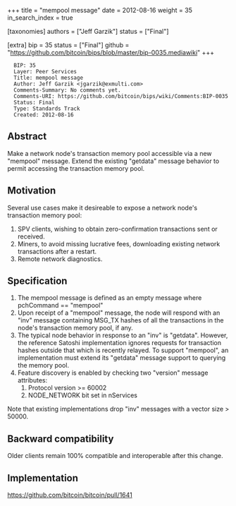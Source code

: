 +++
title = "mempool message"
date = 2012-08-16
weight = 35
in_search_index = true

[taxonomies]
authors = ["Jeff Garzik"]
status = ["Final"]

[extra]
bip = 35
status = ["Final"]
github = "https://github.com/bitcoin/bips/blob/master/bip-0035.mediawiki"
+++

      BIP: 35
      Layer: Peer Services
      Title: mempool message
      Author: Jeff Garzik <jgarzik@exmulti.com>
      Comments-Summary: No comments yet.
      Comments-URI: https://github.com/bitcoin/bips/wiki/Comments:BIP-0035
      Status: Final
      Type: Standards Track
      Created: 2012-08-16

## Abstract

Make a network node's transaction memory pool accessible via a new
"mempool" message. Extend the existing "getdata" message behavior to
permit accessing the transaction memory pool.

## Motivation

Several use cases make it desireable to expose a network node's
transaction memory pool:

1.  SPV clients, wishing to obtain zero-confirmation transactions sent
    or received.
2.  Miners, to avoid missing lucrative fees, downloading existing
    network transactions after a restart.
3.  Remote network diagnostics.

## Specification

1.  The mempool message is defined as an empty message where pchCommand
    == "mempool"
2.  Upon receipt of a "mempool" message, the node will respond with an
    "inv" message containing MSG_TX hashes of all the transactions in
    the node's transaction memory pool, if any.
3.  The typical node behavior in response to an "inv" is "getdata".
    However, the reference Satoshi implementation ignores requests for
    transaction hashes outside that which is recently relayed. To
    support "mempool", an implementation must extend its "getdata"
    message support to querying the memory pool.
4.  Feature discovery is enabled by checking two "version" message
    attributes:
    1.  Protocol version \>= 60002
    2.  NODE_NETWORK bit set in nServices

Note that existing implementations drop "inv" messages with a vector
size \> 50000.

## Backward compatibility

Older clients remain 100% compatible and interoperable after this
change.

## Implementation

<https://github.com/bitcoin/bitcoin/pull/1641>
